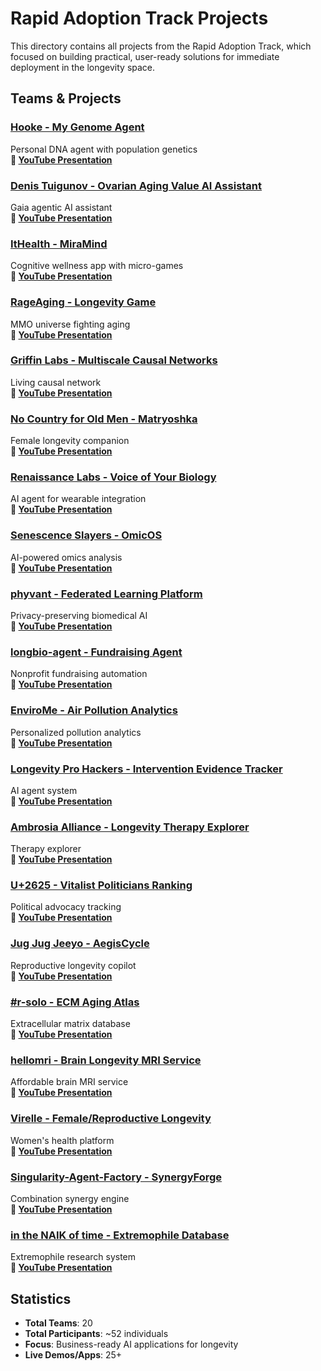 # Rapid Adoption Track Projects

This directory contains all projects from the Rapid Adoption Track, which focused on building practical, user-ready solutions for immediate deployment in the longevity space.

## Teams & Projects

### [Hooke - My Genome Agent](https://longevityhack.kibalabs.com)
Personal DNA agent with population genetics  
**🎥 [YouTube Presentation](https://youtu.be/utY_uMYATQc)**

### [Denis Tuigunov - Ovarian Aging Value AI Assistant](https://preview--phase-wise.lovable.app/)
Gaia agentic AI assistant  
**🎥 [YouTube Presentation](https://youtu.be/SoQRdXowW0o)**

### [ItHealth - MiraMind](https://smart-age-spark.lovable.app/)
Cognitive wellness app with micro-games  
**🎥 [YouTube Presentation](https://youtu.be/o8LjnO-Jbqc)**

### [RageAging - Longevity Game](https://aging.anespiem.com/)
MMO universe fighting aging  
**🎥 [YouTube Presentation](https://youtu.be/DY-wXynO2Eo)**

### [Griffin Labs - Multiscale Causal Networks](https://projects.eliasschlie.com/scraper/)
Living causal network  
**🎥 [YouTube Presentation](https://youtu.be/GvNHKnnHstw)**

### [No Country for Old Men - Matryoshka](https://github.com/bfaria13/FemTrack_v1)
Female longevity companion  
**🎥 [YouTube Presentation](https://youtu.be/PDUZiCa1F6k)**

### [Renaissance Labs - Voice of Your Biology](https://github.com/zanehkoch/ren)
AI agent for wearable integration  
**🎥 [YouTube Presentation](https://youtu.be/NyDGtrDOj7o)**

### [Senescence Slayers - OmicOS](https://senescence-slayers.vercel.app)
AI-powered omics analysis  
**🎥 [YouTube Presentation](https://youtu.be/7a2j3QDHzFM)**

### [phyvant - Federated Learning Platform](https://phyvant.com/)
Privacy-preserving biomedical AI  
**🎥 [YouTube Presentation](https://youtu.be/Oxwc484qb9U)**

### [longbio-agent - Fundraising Agent](https://github.com/asverlov/longbio-agent)
Nonprofit fundraising automation  
**🎥 [YouTube Presentation](https://youtu.be/W0JKwHVcVis)**

### [EnviroMe - Air Pollution Analytics](https://envirome-475823.ey.r.appspot.com)
Personalized pollution analytics  
**🎥 [YouTube Presentation](https://youtu.be/fRRUWM_HlRY)**

### [Longevity Pro Hackers - Intervention Evidence Tracker](https://database.longevityadvice.com/)
AI agent system  
**🎥 [YouTube Presentation](https://youtu.be/2hQmSGua0w8)**

### [Ambrosia Alliance - Longevity Therapy Explorer](https://app-production-0688.up.railway.app/)
Therapy explorer  
**🎥 [YouTube Presentation](https://youtu.be/wDCY2BBFjhQ)**

### [U+2625 - Vitalist Politicians Ranking](https://vitalist-ranking.vercel.app/)
Political advocacy tracking  
**🎥 [YouTube Presentation](https://youtu.be/WHzFZ95RPcs)**

### [Jug Jug Jeeyo - AegisCycle](https://aegiscycle.vercel.app/)
Reproductive longevity copilot  
**🎥 [YouTube Presentation](https://youtu.be/sd4R5OZ0l0s)**

### [#r-solo - ECM Aging Atlas](https://ecm-atlas.fly.dev/dashboard.html)
Extracellular matrix database  
**🎥 [YouTube Presentation](https://youtu.be/HACFrEXaTvQ)**

### [hellomri - Brain Longevity MRI Service](https://github.com/kondratevakate/hellomri)
Affordable brain MRI service  
**🎥 [YouTube Presentation](https://youtu.be/IgDUUSMuNfE)**

### [Virelle - Female/Reproductive Longevity](https://github.com/venkateshchowdarynagandla)
Women's health platform  
**🎥 [YouTube Presentation](https://youtu.be/YNFIkgnAJI8)**

### [Singularity-Agent-Factory - SynergyForge](https://github.com/neuroidss/Combination-Synergy-Engine)
Combination synergy engine  
**🎥 [YouTube Presentation](https://youtu.be/Qjvpq6_ITN4)**

### [in the NAIK of time - Extremophile Database](https://github.com/NikeBhide/Extremophile-research-)
Extremophile research system  
**🎥 [YouTube Presentation](https://youtu.be/yNh51Wsvc4Q)**

## Statistics
- **Total Teams**: 20
- **Total Participants**: ~52 individuals  
- **Focus**: Business-ready AI applications for longevity
- **Live Demos/Apps**: 25+
